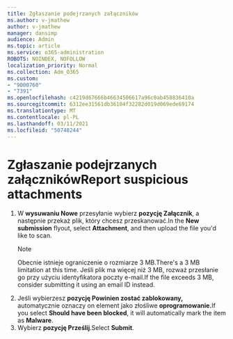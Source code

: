 ```yaml
---
title: Zgłaszanie podejrzanych załączników
ms.author: v-jmathew
author: v-jmathew
manager: dansimp
audience: Admin
ms.topic: article
ms.service: o365-administration
ROBOTS: NOINDEX, NOFOLLOW
localization_priority: Normal
ms.collection: Adm_O365
ms.custom:
- "9000760"
- "7391"
ms.openlocfilehash: c4219d67666b46634506617a96c0ab458836410a
ms.sourcegitcommit: 6312ee31561db36104f32282d019d069ede69174
ms.translationtype: MT
ms.contentlocale: pl-PL
ms.lasthandoff: 03/11/2021
ms.locfileid: "50748244"
---
```

# <a name="report-suspicious-attachments"></a><span data-ttu-id="10d94-102">Zgłaszanie podejrzanych załączników</span><span class="sxs-lookup"><span data-stu-id="10d94-102">Report suspicious attachments</span></span>

1. <span data-ttu-id="10d94-103">W **wysuwaniu Nowe** przesyłanie wybierz **pozycję Załącznik**, a następnie przekaż plik, który chcesz przeskanować.</span><span class="sxs-lookup"><span data-stu-id="10d94-103">In the **New submission** flyout, select **Attachment**, and then upload the file you'd like to scan.</span></span>
    > [!NOTE]
    > <span data-ttu-id="10d94-104">Obecnie istnieje ograniczenie o rozmiarze 3 MB.</span><span class="sxs-lookup"><span data-stu-id="10d94-104">There's a 3 MB limitation at this time.</span></span> <span data-ttu-id="10d94-105">Jeśli plik ma więcej niż 3 MB, rozważ przesłanie go przy użyciu identyfikatora poczty e-mail.</span><span class="sxs-lookup"><span data-stu-id="10d94-105">If the file exceeds 3 MB, consider submitting it using an email ID instead.</span></span>
2. <span data-ttu-id="10d94-106">Jeśli wybierzesz **pozycję Powinien zostać zablokowany,** automatycznie oznaczy on element jako złośliwe **oprogramowanie.**</span><span class="sxs-lookup"><span data-stu-id="10d94-106">If you select **Should have been blocked**, it will automatically mark the item as **Malware**.</span></span>
3. <span data-ttu-id="10d94-107">Wybierz **pozycję Prześlij**.</span><span class="sxs-lookup"><span data-stu-id="10d94-107">Select **Submit**.</span></span>
